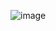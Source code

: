![image](https://user-images.githubusercontent.com/56969447/225380518-ee7496e6-0b46-4942-b364-0ff99c233456.png)
